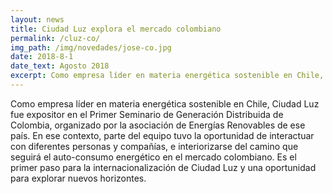 ```yaml
---
layout: news
title: Ciudad Luz explora el mercado colombiano 
permalink: /cluz-co/
img_path: /img/novedades/jose-co.jpg
date: 2018-8-1
date_text: Agosto 2018
excerpt: Como empresa líder en materia energética sostenible en Chile, Ciudad Luz fue expositor en el Primer Seminario de Generación Distribuida de Colombia...
---
```

Como empresa líder en materia energética sostenible en Chile, Ciudad Luz fue expositor en el Primer Seminario de Generación Distribuida de Colombia, organizado por la asociación de Energías Renovables de ese país. En ese contexto, parte del equipo tuvo la oportunidad de interactuar con diferentes personas y compañías, e interiorizarse del camino que seguirá el auto-consumo energético en el mercado colombiano. Es el primer paso para la internacionalización de Ciudad Luz y una oportunidad para explorar nuevos horizontes. 

